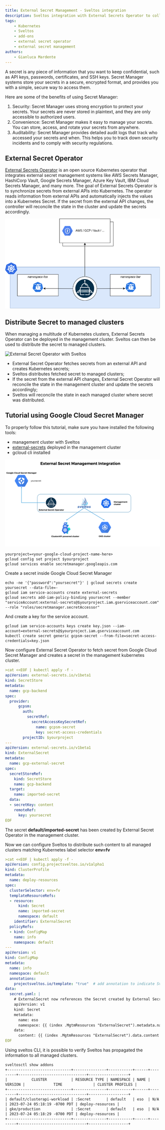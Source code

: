 ```yaml
---
title: External Secret Management - Sveltos integration
description: Sveltos integration with External Secrets Operator to collect secrets from external secret management systems and distributes it to managed clusters
tags:
    - Kubernetes
    - Sveltos
    - add-ons
    - external secret operator
    - external secret management
authors:
    - Gianluca Mardente
---
```


A secret is any piece of information that you want to keep confidential, such as API keys, passwords, certificates, and SSH keys. Secret Manager systems store your secrets in a secure, encrypted format, and provides you with a simple, secure way to access them.

Here are some of the benefits of using Secret Manager:

1. Security: Secret Manager uses strong encryption to protect your secrets. Your secrets are never stored in plaintext, and they are only accessible to authorized users.
2. Convenience: Secret Manager makes it easy to manage your secrets. You can store, access, and rotate your secrets from anywhere.
3. Auditability: Secret Manager provides detailed audit logs that track who accessed your secrets and when. This helps you to track down security incidents and to comply with security regulations.

## External Secret Operator

[External Secrets Operator](https://external-secrets.io) is an open source Kubernetes operator that integrates external secret management systems like AWS Secrets Manager, HashiCorp Vault, Google Secrets Manager, Azure Key Vault, IBM Cloud Secrets Manager, and many more. The goal of External Secrets Operator is to synchronize secrets from external APIs into Kubernetes.  The operator reads information from external APIs and automatically injects the values into a Kubernetes Secret. If the secret from the external API changes, the controller will reconcile the state in the cluster and update the secrets accordingly.

![External Secret Operator](../assets/external_secret_operator.png)

## Distribute Secret to managed clusters

When managing a multitude of Kubernetes clusters, External Secrets Operator can be deployed in the management cluster. Sveltos can then be used to distribute the secret to managed clusters.

![External Secret Operator with Sveltos](../assets/external_secret.gif)

- External Secret Operator fetches secrets from an external API and creates Kubernetes secrets;
- Sveltos distributes fetched secret to managed clusters;
- If the secret from the external API changes, External Secret Operator will reconcile the state in the management cluster and update the secrets accordingly;
- Sveltos will reconcile the state in each managed cluster where secret was distributed.

## Tutorial using Google Cloud Secret Manager

To properly follow this tutorial, make sure you have installed the following tools:

- management cluster with Sveltos
- [external-secrets](https://external-secrets.io/v0.8.5/introduction/getting-started/#installing-with-helm) deployed in the management cluster
- gcloud cli installed

![External Secret Operator with Sveltos](../assets/eso_sveltos.png)

```
yourproject=<your-google-cloud-project-name-here>
gcloud config set project $yourproject
gcloud services enable secretmanager.googleapis.com
```

Create a secret inside Google Cloud Secret Manager

```
echo -ne '{"password":"yoursecret"}' | gcloud secrets create yoursecret --data-file=-
gcloud iam service-accounts create external-secrets
gcloud secrets add-iam-policy-binding yoursecret --member "serviceAccount:external-secrets@$yourproject.iam.gserviceaccount.com" --role "roles/secretmanager.secretAccessor"
```

And create a key for the service account.

```
gcloud iam service-accounts keys create key.json --iam-account=external-secrets@$yourproject.iam.gserviceaccount.com
kubectl create secret generic gcpsm-secret --from-file=secret-access-credentials=key.json
```

Now configure External Secret Operator to fetch secret from Google Cloud Secret Manager and creates a secret in the management kubernetes cluster.

```yaml
>cat <<EOF | kubectl apply -f -
apiVersion: external-secrets.io/v1beta1
kind: SecretStore
metadata:
  name: gcp-backend
spec:
  provider:
      gcpsm:
        auth:
          secretRef:
            secretAccessKeySecretRef:
              name: gcpsm-secret
              key: secret-access-credentials
        projectID: $yourproject
---
apiVersion: external-secrets.io/v1beta1
kind: ExternalSecret
metadata:
  name: gcp-external-secret
spec:
  secretStoreRef:
    kind: SecretStore
    name: gcp-backend
  target:
    name: imported-secret
  data:
  - secretKey: content
    remoteRef:
      key: yoursecret
EOF
```

The secret __default/imported-secret__ has been created by External Secret Operator in the management cluster.

Now we can configure Sveltos to distribute such content to all managed clusters matching Kubernetes label selector __env=fv__

```yaml
>cat <<EOF | kubectl apply -f -
apiVersion: config.projectsveltos.io/v1alpha1
kind: ClusterProfile
metadata:
  name: deploy-resources
spec:
  clusterSelector: env=fv
  templateResourceRefs:
  - resource:
      kind: Secret
      name: imported-secret
      namespace: default
    identifier: ExternalSecret
  policyRefs:
  - kind: ConfigMap
    name: info
    namespace: default
---
apiVersion: v1
kind: ConfigMap
metadata:
  name: info
  namespace: default
  annotations:
    projectsveltos.io/template: "true"  # add annotation to indicate Sveltos content is a template
data:
  secret.yaml: |
    # ExternalSecret now references the Secret created by External Secret Operator
    apiVersion: v1
    kind: Secret
    metadata:
      name: eso
      namespace: {{ (index .MgtmResources "ExternalSecret").metadata.namespace }}
    data:
      content: {{ (index .MgtmResources "ExternalSecret").data.content }}
EOF
```

Using sveltos CLI, it is possible to verify Sveltos has propagated the information to all managed clusters.

```
sveltosctl show addons
+-----------------------------+---------------+-----------+------+---------+-------------------------------+------------------+
|           CLUSTER           | RESOURCE TYPE | NAMESPACE | NAME | VERSION |             TIME              | CLUSTER PROFILES |
+-----------------------------+---------------+-----------+------+---------+-------------------------------+------------------+
| default/clusterapi-workload | :Secret       | default   | eso  | N/A     | 2023-07-24 05:18:19 -0700 PDT | deploy-resources |
| gke/production              | :Secret       | default   | eso  | N/A     | 2023-07-24 05:18:29 -0700 PDT | deploy-resources |
+-----------------------------+---------------+-----------+------+---------+-------------------------------+------------------+
```